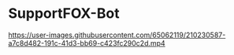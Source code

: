 # SupportFOX-Bot

https://user-images.githubusercontent.com/65062119/210230587-a7c8d482-191c-41d3-bb69-c423fc290c2d.mp4
